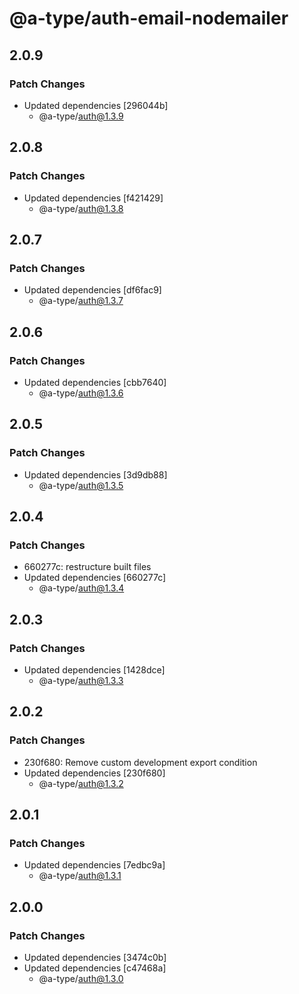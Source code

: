 # @a-type/auth-email-nodemailer

## 2.0.9

### Patch Changes

- Updated dependencies [296044b]
  - @a-type/auth@1.3.9

## 2.0.8

### Patch Changes

- Updated dependencies [f421429]
  - @a-type/auth@1.3.8

## 2.0.7

### Patch Changes

- Updated dependencies [df6fac9]
  - @a-type/auth@1.3.7

## 2.0.6

### Patch Changes

- Updated dependencies [cbb7640]
  - @a-type/auth@1.3.6

## 2.0.5

### Patch Changes

- Updated dependencies [3d9db88]
  - @a-type/auth@1.3.5

## 2.0.4

### Patch Changes

- 660277c: restructure built files
- Updated dependencies [660277c]
  - @a-type/auth@1.3.4

## 2.0.3

### Patch Changes

- Updated dependencies [1428dce]
  - @a-type/auth@1.3.3

## 2.0.2

### Patch Changes

- 230f680: Remove custom development export condition
- Updated dependencies [230f680]
  - @a-type/auth@1.3.2

## 2.0.1

### Patch Changes

- Updated dependencies [7edbc9a]
  - @a-type/auth@1.3.1

## 2.0.0

### Patch Changes

- Updated dependencies [3474c0b]
- Updated dependencies [c47468a]
  - @a-type/auth@1.3.0
